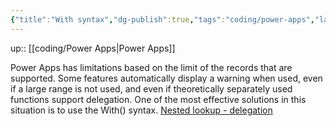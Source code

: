 ```yaml
---
{"title":"With syntax","dg-publish":true,"tags":"coding/power-apps","language":"en","permalink":"/coding/with-syntax/","dgPassFrontmatter":true}
---
```


up:: [[coding/Power Apps\|Power Apps]]

Power Apps has limitations based on the limit of the records that are supported. Some features automatically display a warning when used, even if a large range is not used, and even if theoretically separately used functions support delegation.
  One of the most effective solutions in this situation is to use the With() syntax.
[Nested lookup - delegation](https://powerusers.microsoft.com/t5/Building-Power-Apps/Nested-lookup-delegation/td-p/1304217)
